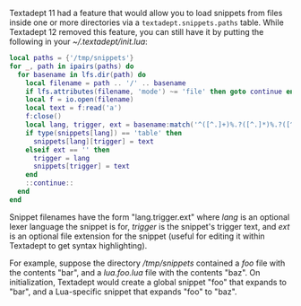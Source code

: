 Textadept 11 had a feature that would allow you to load snippets from files inside one or more directories via a `textadept.snippets.paths` table. While Textadept 12 removed this feature, you can still have it by putting the following in your *~/.textadept/init.lua*:

```lua
local paths = {'/tmp/snippets'}
for _, path in ipairs(paths) do
  for basename in lfs.dir(path) do
    local filename = path .. '/' .. basename
    if lfs.attributes(filename, 'mode') ~= 'file' then goto continue end
    local f = io.open(filename)
    local text = f:read('a')
    f:close()
    local lang, trigger, ext = basename:match('^([^.]+)%.?([^.]*)%.?([^.]*)$')
    if type(snippets[lang]) == 'table' then
      snippets[lang][trigger] = text
    elseif ext == '' then
      trigger = lang
      snippets[trigger] = text
    end
    ::continue::
  end
end
```

Snippet filenames have the form "lang.trigger.ext" where *lang* is an optional lexer language the snippet is for, *trigger* is the snippet's trigger text, and *ext* is an optional file extension for the snippet (useful for editing it within Textadept to get syntax highlighting).

For example, suppose the directory */tmp/snippets* contained a *foo* file with the contents "bar", and a *lua.foo.lua* file with the contents "baz". On initialization, Textadept would create a global snippet "foo" that expands to "bar", and a Lua-specific snippet that expands "foo" to "baz".
